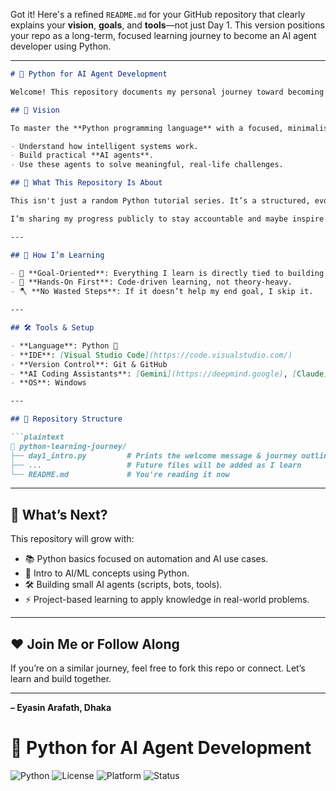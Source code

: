 Got it! Here's a refined `README.md` for your GitHub repository that clearly explains your **vision**, **goals**, and **tools**—not just Day 1. This version positions your repo as a long-term, focused learning journey to become an AI agent developer using Python.

---

````markdown
# 🤖 Python for AI Agent Development

Welcome! This repository documents my personal journey toward becoming an **AI Agent Developer**—someone who builds intelligent systems that solve real-world problems.

## 🎯 Vision

To master the **Python programming language** with a focused, minimalistic learning approach—learning only what's necessary to:

- Understand how intelligent systems work.
- Build practical **AI agents**.
- Use these agents to solve meaningful, real-life challenges.

## 🚀 What This Repository Is About

This isn't just a random Python tutorial series. It’s a structured, evolving roadmap designed with a single destination in mind: **AI Agent Development**.

I’m sharing my progress publicly to stay accountable and maybe inspire or help others along the way.

---

## 🧠 How I’m Learning

- 📌 **Goal-Oriented**: Everything I learn is directly tied to building AI systems.
- 🧪 **Hands-On First**: Code-driven learning, not theory-heavy.
- 🪓 **No Wasted Steps**: If it doesn’t help my end goal, I skip it.

---

## 🛠️ Tools & Setup

- **Language**: Python 🐍  
- **IDE**: [Visual Studio Code](https://code.visualstudio.com/)  
- **Version Control**: Git & GitHub  
- **AI Coding Assistants**: [Gemini](https://deepmind.google), [Claude](https://claude.ai)  
- **OS**: Windows  

---

## 📂 Repository Structure

```plaintext
📁 python-learning-journey/
├── day1_intro.py         # Prints the welcome message & journey outline
├── ...                   # Future files will be added as I learn
└── README.md             # You're reading it now
````

---

## 🔄 What’s Next?

This repository will grow with:

* 📚 Python basics focused on automation and AI use cases.
* 🧠 Intro to AI/ML concepts using Python.
* 🛠 Building small AI agents (scripts, bots, tools).
* ⚡ Project-based learning to apply knowledge in real-world problems.

---

## ❤️ Join Me or Follow Along

If you’re on a similar journey, feel free to fork this repo or connect. Let’s learn and build together.

---

**– Eyasin Arafath, Dhaka**
# 🤖 Python for AI Agent Development

![Python](https://img.shields.io/badge/Python-3.10-blue?logo=python)
![License](https://img.shields.io/badge/License-MIT-green.svg)
![Platform](https://img.shields.io/badge/Platform-Windows-blue)
![Status](https://img.shields.io/badge/Status-Learning-informational)

